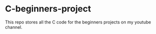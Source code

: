 # C-beginners-project
This repo stores all the C code for the beginners projects on my youtube channel.
